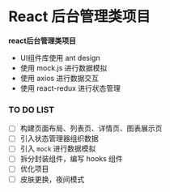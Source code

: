 # React 后台管理类项目

**react后台管理类项目**
- UI组件库使用 ant design
- 使用 mock.js 进行数据模拟
- 使用 axios 进行数据交互
- 使用 react-redux 进行状态管理


### TO DO LIST

- [ ] 构建页面布局、列表页、详情页、图表展示页
- [ ] 引入状态管理器组织数据
- [ ] 引入 `mock` 进行数据模拟
- [ ] 拆分封装组件，编写 hooks 组件
- [ ] 优化项目
- [ ] 皮肤更换，夜间模式
